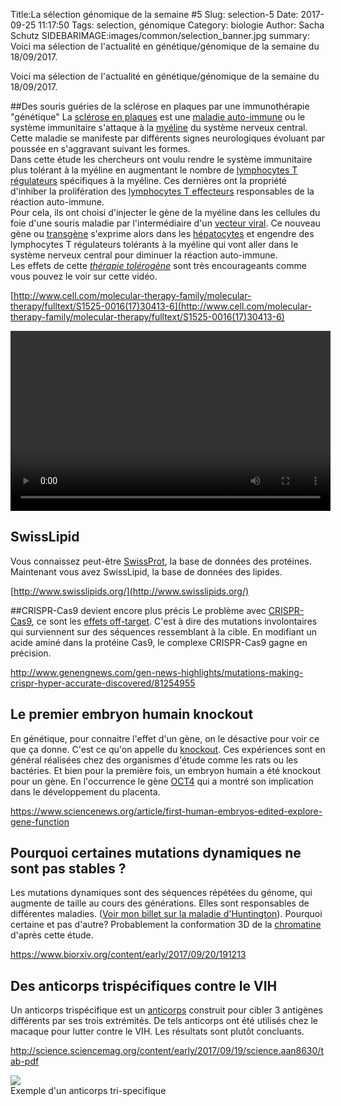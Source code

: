 Title:La sélection génomique de la semaine #5
Slug: selection-5
Date: 2017-09-25 11:17:50
Tags: selection, génomique
Category: biologie
Author: Sacha Schutz
SIDEBARIMAGE:images/common/selection_banner.jpg
summary: Voici ma sélection de l'actualité en génétique/génomique de la semaine du 18/09/2017. 

Voici ma sélection de l'actualité en génétique/génomique de la semaine du 18/09/2017.

##Des souris guéries de la sclérose en plaques par une immunothérapie "génétique"
La [sclérose en plaques](https://fr.wikipedia.org/wiki/Scl%C3%A9rose_en_plaques) est une [maladie auto-immune](https://fr.wikipedia.org/wiki/Maladie_auto-immune) ou le système immunitaire s'attaque à la [myéline](https://fr.wikipedia.org/wiki/My%C3%A9line) du système nerveux central. Cette maladie se manifeste par différents signes neurologiques évoluant par poussée en s'aggravant suivant les formes.   
Dans cette étude les chercheurs ont voulu rendre le système immunitaire plus tolérant à la myéline en augmentant le nombre de [lymphocytes T régulateurs](https://fr.wikipedia.org/wiki/Lymphocyte_T_r%C3%A9gulateur) spécifiques à la myéline. Ces dernières ont la propriété d'inhiber la prolifération des [lymphocytes T effecteurs](https://fr.wikipedia.org/wiki/Lymphocyte_T) responsables de la réaction auto-immune.    
Pour cela, ils ont choisi d'injecter le gène de la myéline dans les cellules du foie d'une souris maladie par l'intermédiaire d'un [vecteur viral](https://fr.wikipedia.org/wiki/Vecteur_viral). Ce nouveau gène ou [transgène](https://fr.wikipedia.org/wiki/Transg%C3%A9n%C3%A8se) s'exprime alors dans les [hépatocytes](https://fr.wikipedia.org/wiki/H%C3%A9patocyte) et engendre des lymphocytes T régulateurs tolérants à la myéline qui vont aller dans le système nerveux central pour diminuer la réaction auto-immune.   
Les effets de cette *[thérapie tolérogène](https://en.wikipedia.org/wiki/Tolerogenic_therapy)* sont très encourageants comme vous pouvez le voir sur cette vidéo.    

[http://www.cell.com/molecular-therapy-family/molecular-therapy/fulltext/S1525-0016(17)30413-6](http://www.cell.com/molecular-therapy-family/molecular-therapy/fulltext/S1525-0016(17)30413-6)


<center> <video width="512" height="288" controls>   <source src="images/selection5/mmc2.mp4" type="video/mp4">
Your browser does not support the video tag.
</video> </center>

## SwissLipid 
Vous connaissez peut-être [SwissProt](org), la base de données des protéines. Maintenant vous avez SwissLipid, la base de données des lipides.    

[http://www.swisslipids.org/](http://www.swisslipids.org/)

##CRISPR-Cas9 devient encore plus précis
Le problème avec [CRISPR-Cas9](https://fr.wikipedia.org/wiki/Cas9), ce sont les [effets off-target](http://www.nature.com/nmeth/journal/v14/n6/fig_tab/nmeth.4293_SF4.html?foxtrotcallback=true). C'est à dire des mutations involontaires qui surviennent sur des séquences ressemblant à la cible.
En modifiant un acide aminé dans la protéine Cas9, le complexe CRISPR-Cas9 gagne en précision.

[http://www.genengnews.com/gen-news-highlights/mutations-making-crispr-hyper-accurate-discovered/81254955
](http://www.genengnews.com/gen-news-highlights/mutations-making-crispr-hyper-accurate-discovered/81254955
)

## Le premier embryon humain knockout
En génétique, pour connaitre l'effet d'un gène, on le désactive pour voir ce que ça donne. C'est ce qu'on appelle du [knockout](https://fr.wikipedia.org/wiki/Knock-out_(g%C3%A9n%C3%A9tique)). Ces expériences sont en général réalisées chez des organismes d'étude comme les rats ou les bactéries. 
Et bien pour la première fois, un embryon humain a été knockout pour un gène. En l'occurrence le gène [OCT4](http://www.genecards.org/cgi-bin/carddisp.pl?gene=POU5F1&keywords=OCT4) qui a montré son implication dans le développement du placenta.

[https://www.sciencenews.org/article/first-human-embryos-edited-explore-gene-function
](https://www.sciencenews.org/article/first-human-embryos-edited-explore-gene-function
)

## Pourquoi certaines mutations dynamiques ne sont pas stables ? 
Les mutations dynamiques sont des séquences répétées du génome, qui augmente de taille au cours des générations. Elles sont responsables de différentes maladies. ([Voir mon billet sur la maladie d'Huntington](https://dridk.me/maladie-huntigton.html)). Pourquoi certaine et pas d'autre? Probablement la conformation 3D de la [chromatine](https://fr.wikipedia.org/wiki/Chromatine) d'après cette étude.

[https://www.biorxiv.org/content/early/2017/09/20/191213
](https://www.biorxiv.org/content/early/2017/09/20/191213
)
## Des anticorps trispécifiques contre le VIH
Un anticorps trispécifique est un [anticorps](https://fr.wikipedia.org/wiki/Anticorps) construit pour cibler 3 antigènes différents par ses trois extrémités. De tels anticorps ont été utilisés chez le macaque pour lutter contre le VIH. Les résultats sont plutôt concluants.

[http://science.sciencemag.org/content/early/2017/09/19/science.aan8630/tab-pdf
](http://science.sciencemag.org/content/early/2017/09/19/science.aan8630/tab-pdf
)
<div class="figure"> <img src="images/selection5/anticorps-tri.png" />  <div class="legend">Exemple d'un anticorps tri-specifique</div></div>

